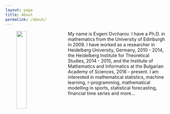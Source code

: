 ```yaml
---
layout: page
title: About
permalink: /about/
---
```


<p>
<img src="/math-blog/assets/portfolio.jpg" alt="" width="25%" align="left" hspace="35">

My name is Evgeni Ovcharov. I have a Ph.D. in mathematics from the University of Edinburgh in 2009. I have worked as a researcher in Heidelberg University, Germany, 2010 - 2014, the Heidelberg Institute for Theoretical Studies, 2014 - 2015, and the Institute of Mathematics and Informatics at the Bulgarian Academy of Sciences, 2016 - present. I am interested in mathematical statistics, machine learning, r-programming, mathematical modelling in sports, statistical forecasting, financial time series and more...
</p>

<!--
{% if jekyll.environment == "production" %}
<p> production </p>
{% endif %}

{% if jekyll.environment != "production" %}
<p> not production </p>
{% endif %}


This is the base Jekyll theme. You can find out more info about customizing your Jekyll theme, as well as basic Jekyll usage documentation at [jekyllrb.com](https://jekyllrb.com/)

You can find the source code for Minima at GitHub:
[jekyll][jekyll-organization] /
[minima](https://github.com/jekyll/minima)

You can find the source code for Jekyll at GitHub:
[jekyll][jekyll-organization] /
[jekyll](https://github.com/jekyll/jekyll)


[jekyll-organization]: https://github.com/jekyll
-->
